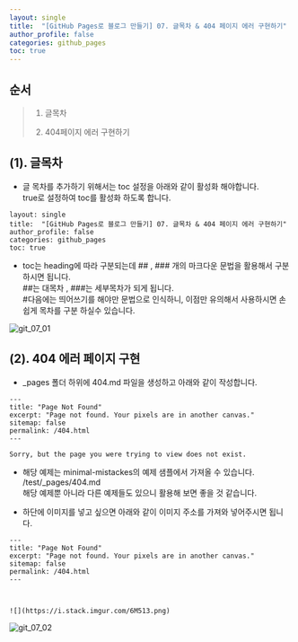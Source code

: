 ```yaml
---
layout: single
title:  "[GitHub Pages로 블로그 만들기] 07. 글목차 & 404 페이지 에러 구현하기"
author_profile: false
categories: github_pages
toc: true
---
```


## 순서

>1. 글목차 
>
>2. 404페이지 에러 구현하기 





## (1). 글목차

- 글 목차를 추가하기 위해서는 toc 설정을 아래와 같이 활성화 해야합니다.  
  true로 설정하여 toc를 활성화 하도록 합니다.

```
layout: single
title:  "[GitHub Pages로 블로그 만들기] 07. 글목차 & 404 페이지 에러 구현하기"
author_profile: false
categories: github_pages
toc: true
```



- toc는 heading에 따라 구분되는데 ## , ### 개의 마크다운 문법을 활용해서 구분 하시면 됩니다.  
  ##는 대목차 , ###는 세부목차가 되게 됩니다.   
  #다음에는 띄어쓰기를 해야만 문법으로 인식하니, 이점만 유의해서 사용하시면 손쉽게 목차를 구분 하실수 있습니다.

![git_07_01](../../images/2022-06-21-git_07/git_07_01.png)



## (2). 404 에러 페이지 구현 

- _pages 폴더 하위에 404.md 파일을 생성하고 아래와 같이 작성합니다.

```
---
title: "Page Not Found"
excerpt: "Page not found. Your pixels are in another canvas."
sitemap: false
permalink: /404.html
---

Sorry, but the page you were trying to view does not exist.

```

- 해당 예제는 minimal-mistackes의 예제 샘플에서 가져올 수 있습니다.  
  /test/_pages/404.md  
  해당 예제뿐 아니라 다른 예제들도 있으니 활용해 보면 좋을 것 같습니다.

- 하단에 이미지를 넣고 싶으면 아래와 같이 이미지 주소를 가져와 넣어주시면 됩니다.

```
---
title: "Page Not Found"
excerpt: "Page not found. Your pixels are in another canvas."
sitemap: false
permalink: /404.html
---



![](https://i.stack.imgur.com/6M513.png)
```

![git_07_02](../../images/2022-06-21-git_07/git_07_02.png)







